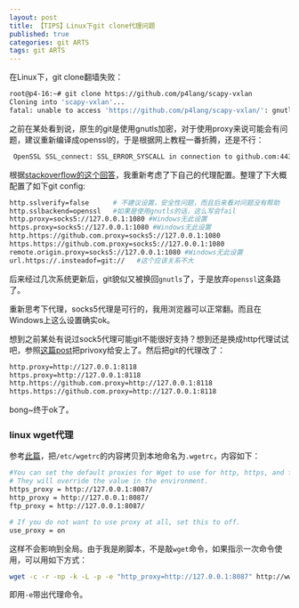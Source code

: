 ```yaml
---
layout: post
title: 【TIPS】Linux下git clone代理问题
published: true
categories: git ARTS
tags: git ARTS
---
```


在Linux下，git clone翻墙失败：

````bash
root@p4-16:~# git clone https://github.com/p4lang/scapy-vxlan
Cloning into 'scapy-vxlan'...
fatal: unable to access 'https://github.com/p4lang/scapy-vxlan/': gnutls_handshake() failed: The TLS connection was non-properly terminated.
````

之前在某处看到说，原生的git是使用gnutls加密，对于使用proxy来说可能会有问题，建议重新编译成openssl的，于是根据网上教程一番折腾，还是不行：

````bash
 OpenSSL SSL_connect: SSL_ERROR_SYSCALL in connection to github.com:443
````

根据[stackoverflow的这个回答](https://stackoverflow.com/questions/49345357/fatal-unable-to-access-https-github-com-xxx-openssl-ssl-connect-ssl-error#comment85690804_49345357)，我重新考虑了下自己的代理配置。整理了下大概配置了如下git config:

````bash
http.sslverify=false      # 不建议设置，安全性问题，而且后来看对问题没有帮助
http.sslbackend=openssl   #如果是使用gnutls的话，这么写会fail
http.proxy=socks5://127.0.0.1:1080 #Windows无此设置
https.proxy=socks5://127.0.0.1:1080 #Windows无此设置
http.https://github.com.proxy=socks5://127.0.0.1:1080
https.https://github.com.proxy=socks5://127.0.0.1:1080
remote.origin.proxy=socks5://127.0.0.1:1080 #Windows无此设置
url.https://.insteadof=git://   #这个应该关系不大
````

后来经过几次系统更新后，git貌似又被换回`gnutls`了，于是放弃`openssl`这条路了。

重新思考下代理，socks5代理是可行的，我用浏览器可以正常翻。而且在Windows上这么设置确实ok。

想到之前某处有说过sock5代理可能git不能很好支持？想到还是换成http代理试试吧，参照[这篇post](https://srelinux.blogspot.com/2020/01/1.html)把privoxy给安上了。然后把git的代理改了：

````bash
http.proxy=http://127.0.0.1:8118
https.proxy=http://127.0.0.1:8118
http.https://github.com.proxy=http://127.0.0.1:8118
https.https://github.com.proxy=http://127.0.0.1:8118
````

bong~终于ok了。

### linux wget代理

参考[此篇](https://www.cnblogs.com/frankyou/p/6693256.html)，把`/etc/wgetrc`的内容拷贝到本地命名为`.wgetrc`，内容如下：

```bash
#You can set the default proxies for Wget to use for http, https, and ftp.
# They will override the value in the environment.
https_proxy = http://127.0.0.1:8087/
http_proxy = http://127.0.0.1:8087/
ftp_proxy = http://127.0.0.1:8087/

# If you do not want to use proxy at all, set this to off.
use_proxy = on
```

这样不会影响到全局。由于我是刷脚本，不是敲`wget`命令，如果指示一次命令使用，可以用如下方式：

````bash
wget -c -r -np -k -L -p -e "http_proxy=http://127.0.0.1:8087" http://www.subversion.org.cn/svnbook/1.4/
````

即用`-e`带出代理命令。